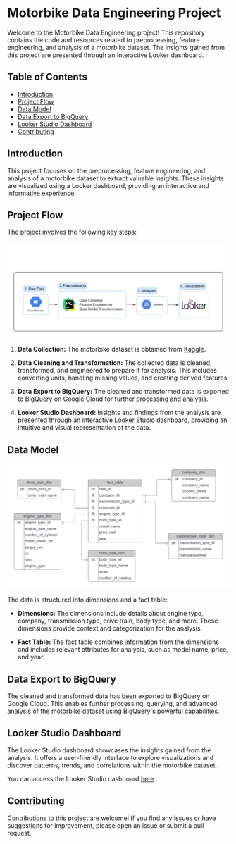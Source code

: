 # Motorbike Data Engineering Project

Welcome to the Motorbike Data Engineering project! This repository contains the code and resources related to preprocessing, feature engineering, and analysis of a motorbike dataset. The insights gained from this project are presented through an interactive Looker dashboard.

## Table of Contents
- [Introduction](#introduction)
- [Project Flow](#project-flow)
- [Data Model](#data-model)
- [Data Export to BigQuery](#data-export-to-bigquery)
- [Looker Studio Dashboard](#looker-studio-dashboard)
- [Contributing](#contributing)

## Introduction

This project focuses on the preprocessing, feature engineering, and analysis of a motorbike dataset to extract valuable insights. These insights are visualized using a Looker dashboard, providing an interactive and informative experience.

## Project Flow

The project involves the following key steps:

![Steps](Blank_board.jpeg)

1. **Data Collection:** The motorbike dataset is obtained from [Kaggle](https://www.kaggle.com/datasets/peshimaammuzammil/2023-bike-model-dataset-all-data-you-need).

2. **Data Cleaning and Transformation:** The collected data is cleaned, transformed, and engineered to prepare it for analysis. This includes converting units, handling missing values, and creating derived features.

3. **Data Export to BigQuery:** The cleaned and transformed data is exported to BigQuery on Google Cloud for further processing and analysis.

4. **Looker Studio Dashboard:** Insights and findings from the analysis are presented through an interactive Looker Studio dashboard, providing an intuitive and visual representation of the data.

## Data Model

![Model](model.png)

The data is structured into dimensions and a fact table:

- **Dimensions:** The dimensions include details about engine type, company, transmission type, drive train, body type, and more. These dimensions provide context and categorization for the analysis.

- **Fact Table:** The fact table combines information from the dimensions and includes relevant attributes for analysis, such as model name, price, and year.

## Data Export to BigQuery

The cleaned and transformed data has been exported to BigQuery on Google Cloud. This enables further processing, querying, and advanced analysis of the motorbike dataset using BigQuery's powerful capabilities.

## Looker Studio Dashboard

The Looker Studio dashboard showcases the insights gained from the analysis. It offers a user-friendly interface to explore visualizations and discover patterns, trends, and correlations within the motorbike dataset.

You can access the Looker Studio dashboard [here](https://lookerstudio.google.com/s/tlEk695fFqM).

## Contributing

Contributions to this project are welcome! If you find any issues or have suggestions for improvement, please open an issue or submit a pull request.
